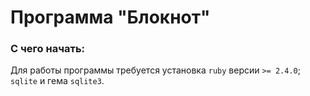 # Программа "Блокнот"
### С чего начать:
Для работы программы требуется установка `ruby` версии `>= 2.4.0`; `sqlite` и гема `sqlite3`.
